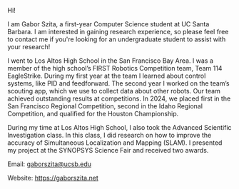 Hi!

I am Gabor Szita, a first-year Computer Science student at UC Santa Barbara. I am interested in gaining research experience, so please feel free to contact me if you're looking for an undergraduate student to assist with your research!

I went to Los Altos High School in the San Francisco Bay Area. I was a member of the high school’s FIRST Robotics Competition team, Team 114 EagleStrike. During my first year at the team I learned about control systems, like PID and feedforward. The second year I worked on the team’s scouting app, which we use to collect data about other robots. Our team achieved outstanding results at competitions. In 2024, we placed first in the San Francisco Regional Competition, second in the Idaho Regional Competition, and qualified for the Houston Championship.

During my time at Los Altos High School, I also took the Advanced Scientific Investigation class. In this class, I did research on how to improve the accuracy of Simultaneous Localization and Mapping (SLAM). I presented my project at the SYNOPSYS Science Fair and received two awards.

Email: gaborszita@ucsb.edu

Website: https://gaborszita.net

<!---
gaborszita/gaborszita is a ✨ special ✨ repository because its `README.md` (this file) appears on your GitHub profile.
You can click the Preview link to take a look at your changes.
--->
